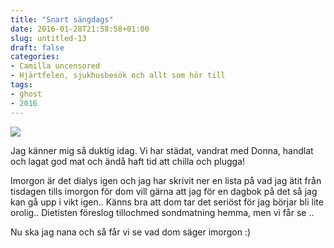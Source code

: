 ```yaml
---
title: "Snart sängdags"
date: 2016-01-28T21:58:58+01:00
slug: untitled-13
draft: false
categories:
- Camilla uncensored
- Hjärtfelen, sjukhusbesök och allt som hör till
tags:
- ghost
- 2016
---
```


![](/assets/images/ghost/2016/01/truuuth.jpg)

Jag känner mig så duktig idag. Vi har städat, vandrat med Donna, handlat och lagat god mat och ändå haft tid att chilla och plugga!

Imorgon är det dialys igen och jag har skrivit ner en lista på vad jag ätit från tisdagen tills imorgon för dom vill gärna att jag för en dagbok på det så jag kan gå upp i vikt igen.. Känns bra att dom tar det seriöst för jag börjar bli lite orolig.. Dietisten föreslog tillochmed sondmatning hemma, men vi får se .. 

Nu ska jag nana och så får vi se vad dom säger imorgon :)
